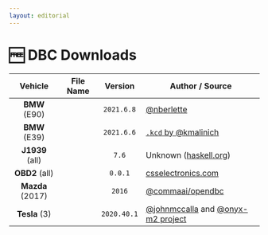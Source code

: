 ```yaml
---
layout: editorial
---
```


# 🆓 DBC Downloads

<table><thead><tr><th align="center">Vehicle</th><th data-type="files">File Name</th><th align="center">Version</th><th>Author / Source</th></tr></thead><tbody><tr><td align="center"><strong>BMW</strong> (E90)</td><td></td><td align="center"><code>2021.6.8</code></td><td><a href="https://github.com/nberlette">@nberlette</a></td></tr><tr><td align="center"><strong>BMW</strong> (E39)</td><td></td><td align="center"><code>2021.6.6</code></td><td><a href="https://github.com/kmalinich/node-bmw-interface/blob/master/can-definitions/bmw-e39.kcd"><code>.kcd</code> by @kmalinich</a></td></tr><tr><td align="center"><strong>J1939</strong> (all)</td><td></td><td align="center"><code>7.6</code></td><td>Unknown (<a href="https://haskell.org">haskell.org</a>)</td></tr><tr><td align="center"><strong>OBD2</strong> (all)</td><td></td><td align="center"><code>0.0.1</code></td><td><a href="https://csselectronics.com">csselectronics.com</a></td></tr><tr><td align="center"> <strong>Mazda</strong> (2017)</td><td></td><td align="center"><code>2016</code></td><td><a href="https://github.com/commaai/opendbc">@commaai/opendbc</a></td></tr><tr><td align="center"><strong>Tesla</strong> (3)</td><td></td><td align="center"><code>2020.40.1</code></td><td><a href="https://github.com/johnmccalla">@johnmccalla</a> and <a href="https://github.com/onyx-m2">@onyx-m2 project</a></td></tr></tbody></table>
